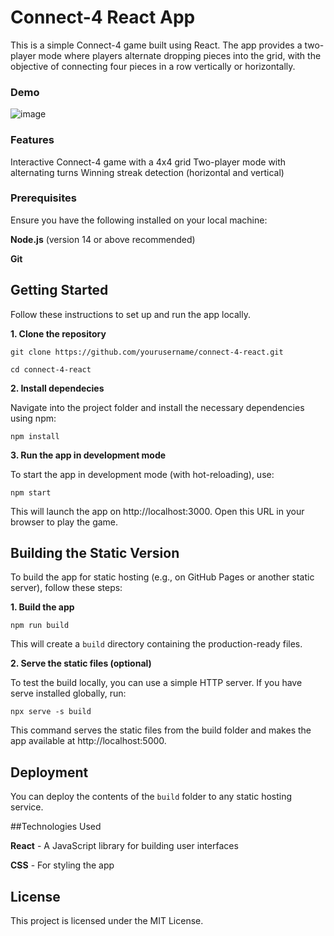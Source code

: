 # Connect-4 React App

This is a simple Connect-4 game built using React. The app provides a two-player mode where players alternate dropping pieces into the grid, with the objective of connecting four pieces in a row vertically or horizontally.

### Demo

![image](https://github.com/user-attachments/assets/153bcecd-0212-4cb3-836a-e2567823ae0a)

### Features
Interactive Connect-4 game with a 4x4 grid
Two-player mode with alternating turns
Winning streak detection (horizontal and vertical)

### Prerequisites

Ensure you have the following installed on your local machine:

**Node.js** (version 14 or above recommended)

**Git**

## Getting Started
Follow these instructions to set up and run the app locally.

**1. Clone the repository**

`git clone https://github.com/yourusername/connect-4-react.git`

`cd connect-4-react`

**2. Install dependecies**

Navigate into the project folder and install the necessary dependencies using npm:

`npm install`

**3. Run the app in development mode**

To start the app in development mode (with hot-reloading), use:

`npm start`

This will launch the app on http://localhost:3000. Open this URL in your browser to play the game.

## Building the Static Version

To build the app for static hosting (e.g., on GitHub Pages or another static server), follow these steps:

**1. Build the app**

`npm run build`

This will create a `build` directory containing the production-ready files.

**2. Serve the static files (optional)**

To test the build locally, you can use a simple HTTP server. If you have serve installed globally, run:

`npx serve -s build`

This command serves the static files from the build folder and makes the app available at http://localhost:5000.

## Deployment

You can deploy the contents of the `build` folder to any static hosting service.

##Technologies Used

**React** - A JavaScript library for building user interfaces

**CSS** - For styling the app

## License

This project is licensed under the MIT License.



